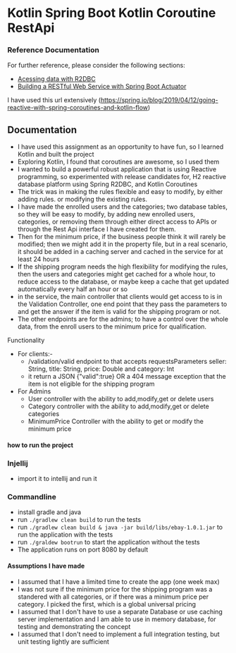 # Kotlin Spring Boot Kotlin Coroutine RestApi

### Reference Documentation
For further reference, please consider the following sections:

* [Acessing data with R2DBC](https://spring.io/guides/gs/accessing-data-r2dbc/)
* [Building a RESTful Web Service with Spring Boot Actuator](https://spring.io/guides/gs/actuator-service/)

I have used this url extensively 
(https://spring.io/blog/2019/04/12/going-reactive-with-spring-coroutines-and-kotlin-flow)

## Documentation

- I have used this assignment as an opportunity to have fun, so I learned Kotlin and built the project 
- Exploring Kotlin, I found that coroutines are awesome, so I used them
- I wanted to build a powerful robust application that is using Reactive programming, so experimented with release candidates for, H2 reactive database platform using Spring R2DBC, and Kotlin Coroutines
- The trick was in making the rules flexible and easy to modify, by either adding rules. or modifying the existing rules.
- I have made the enrolled users and the categories; two database tables, so they will be easy to modify, by adding new enrolled users, categories, or removing them through either direct access to APIs or through the Rest Api interface I have created for them.
- Then for the minimum price, if the business people think it will rarely be modified; then we might add it in the property file, but in a real scenario, it should be added in a caching server and cached in the service for at least 24 hours
- If the shipping program needs the high flexibility for modifying the rules, then the users and categories might get cached for a whole hour, to reduce access to the database, or maybe keep a cache that get updated automatically every half an hour or so  
- in the service, the main controller that clients would get access to is in the Validation Controller, one end point that they pass the parameters to and get the answer if the item is valid for the shipping program or not.
- The other endpoints are for the admins; to have a control over the whole data, from the enroll users to the minimum price for qualification.

Functionality
- For clients:-
    - /validation/valid endpoint to that accepts requestsParameters seller: String, title: String, price: Double and category: Int
    - it return a JSON {"valid":true} OR a 404 message exception that the item is not eligible for the shipping program 
- For Admins
    - User controller with the ability to add,modify,get or delete users
    - Category controller with the ability to add,modify,get or delete categories
    - MinimumPrice Controller with the ability to get or modify the minimum price

#### how to run the project

### Injellij
- import it to intellij and run it

### Commandline
- install gradle and java
- run ```./gradlew clean build``` to run the tests
- run ```./gradlew clean build & java -jar build/libs/ebay-1.0.1.jar``` to run the application with the tests
- run ```./graldew bootrun``` to start the application without the tests
- The application runs on port 8080 by default

#### Assumptions I have made

- I assumed that I have a limited time to create the app (one week max)
- I was not sure if the minimum price for the shipping program was a standered with all categories, or if there was a minimum price per category. I picked the first, which is a global universal pricing
- I assumed that I don't have to use a separate Database or use caching server implementation and I am able to use in memory database, for testing and demonstrating the concept
- I assumed that I don't need to implement a full integration testing, but unit testing lightly are sufficient 